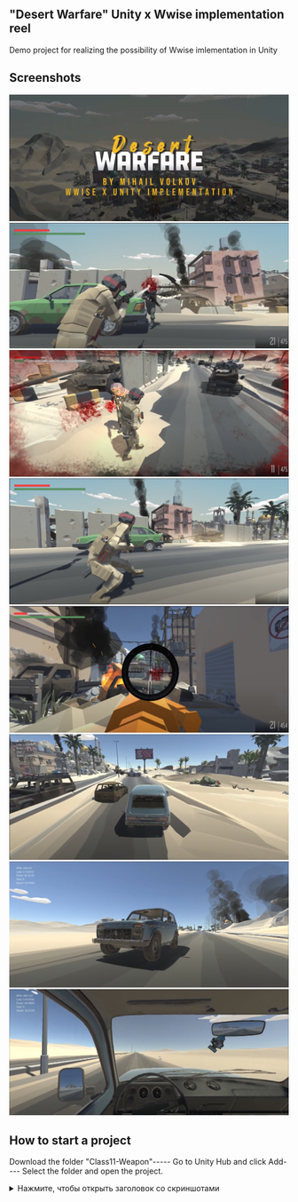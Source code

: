 ## "Desert Warfare" Unity x Wwise implementation reel
Demo project for realizing the possibility of Wwise imlementation in Unity

## Screenshots
![Untitled](Readme/IMG_01.png)
![Untitled](Readme/IMG_02.png)
![Untitled](Readme/IMG_03.png)
![Untitled](Readme/IMG_04.png)
![Untitled](Readme/IMG_05.png)
![Untitled](Readme/IMG_06.png)
![Untitled](Readme/IMG_07.png)
![Untitled](Readme/IMG_08.png)

## How to start a project
Download the folder "Class11-Weapon"----- Go to Unity Hub and click Add---- Select the folder and open the project.


<details>
  <summary>Нажмите, чтобы открыть заголовок со скриншотами</summary>
  
  ![Скриншот 1](Readme/IMG_01.png)
  ![Скриншот 2](Readme/IMG_02.png)

</details>
